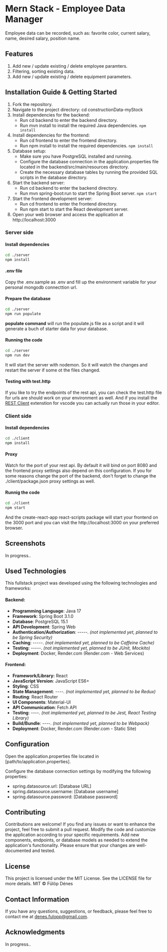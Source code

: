 # Mern Stack - Employee Data Manager
Employee data can be recorded, such as: favorite color, current salary, name, desired salary, position name. 

## Features
1. Add new / update existing / delete employee paramters.
2. Filtering, sorting existing data.
3. Add new / update existing / delete equipment parameters.

## Installation Guide & Getting Started

1. Fork the repository.
2. Navigate to the project directory: cd constructionData-myStock
3. Install dependencies for the backend:
   * Run cd backend to enter the backend directory.
   * Run mvn install to install the required Java dependencies. `npm install`
4. Install dependencies for the frontend:
   * Run cd frontend to enter the frontend directory.
   * Run npm install to install the required dependencies. `npm install`
5. Database setup:
   * Make sure you have PostgreSQL installed and running.
   * Configure the database connection in the application.properties file located in the backend/src/main/resources
     directory.
   * Create the necessary database tables by running the provided SQL scripts in the database directory.
6. Start the backend server:
   * Run cd backend to enter the backend directory.
   * Run mvn spring-boot:run to start the Spring Boot server. `npm start`
7. Start the frontend development server:
   * Run cd frontend to enter the frontend directory.
   * Run npm start to start the React development server.
8. Open your web browser and access the application at http://localhost:3000

### Server side

#### Install dependencies
```bash
cd ./server
npm install
```

#### .env file
Copy the .env.sample as .env and fill up the environment variable for your personal mongodb connecttion url.

#### Prepare the database

```bash
cd ./server
npm run populate
```

**populate command** will run the populate.js file as a script and it will generate a buch of starter data for your database. 
#### Running the code

```bash
cd ./server
npm run dev
```

It will start the server with nodemon. So it will watch the changes and restart the server if some ot the files changed.

#### Testing with test.http

If you like to try the endpoints of the rest api, you can check the test.http file for urls are should work on your environment as well. And if you install the [REST Client](https://marketplace.visualstudio.com/items?itemName=humao.rest-client) extenstion for vscode you can actually run those in your editor.



### Client side

#### Install dependencies

```bash
cd ./client
npm install
```

#### Proxy

Watch for the port of your rest api. By default it will bind on port 8080 and the frontend proxy settings also depend on this configuration. If you for some reasons change the port of the backend, don't forget to change the ./client/package.json proxy settings as well.

#### Runnig the code

```bash
cd ./client
npm start
```

And the create-react-app react-scripts package will start your frontend on the 3000 port and you can visit the http://localhost:3000 on your preferred browser.

## Screenshots
In progress..

## Used Technologies

This fullstack project was developed using the following technologies and frameworks:

#### Backend:

* **Programming Language**: Java 17
* **Framework**: Spring Boot 3.1.0
* **Database**: PostgreSQL 15.1
* **API Development**: Spring Web
* **Authentication/Authorization**: -----. _(not implemented yet, planned to be Spring Security)_
* **Caching**: -----. _(not implemented yet, planned to be Caffeine Cache)_
* **Testing**: -----. _(not implemented yet, planned to be JUnit, Mockito)_
* **Deployment**: Docker, Render.com (Render.com - Web Services)

#### Frontend:

* **Framework/Library:**  React
* **JavaScript Version**: JavaScript ES6+
* **Styling**: CSS
* **State Management**: ----.  _(not implemented yet, planned to be Redux)_
* **Routing**: React Router
* **UI Components**: Material-UI
* **API Communication**: Fetch API
* **Testing**: ----.  _(not implemented yet, planned to be Jest, React Testing Library)_
* **Build/Bundle**: ----.  _(not implemented yet, planned to be Webpack)_
* **Deployment**: Docker, Render.com (Render.com - Static Site)


## Configuration
Open the application.properties file located in [path/to/application.properties].

Configure the database connection settings by modifying the following properties:
* spring.datasource.url: [Database URL]
* spring.datasource.username: [Database username]
* spring.datasource.password: [Database password] 

## Contributing
Contributions are welcome! If you find any issues or want to enhance the project, feel free to submit a pull request.
Modify the code and customize the application according to your specific requirements.
Add new components, endpoints, or database models as needed to extend the application's functionality.
Please ensure that your changes are well-documented and tested.

## License
This project is licensed under the MIT License.
See the LICENSE file for more details.
MIT © Fülöp Dénes

## Contact Information

If you have any questions, suggestions, or feedback, please feel free to contact me at denes.fulopp@gmail.com.

## Acknowledgments

In progress..
